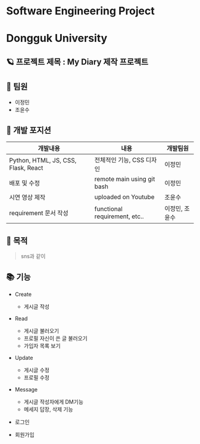 # Software Engineering Project
# Dongguk University



## 🪐 프로젝트 제목 : My Diary 제작 프로젝트



## 🤷 팀원

  * 이정민
  * 조윤수


## 🐾 개발 포지션

| 개발내용        | 내용                            | 개발팀원 |
|-------------|-------------------------------|-----|
| Python, HTML, JS, CSS, Flask, React   | 전체적인 기능, CSS 디자인         | 이정민 |
| 배포 및 수정     | remote main using git bash | 이정민 |
| 시연 영상 제작     | uploaded on Youtube | 조윤수 |
| requirement 문서 작성    | functional requirement, etc.. | 이정민, 조윤수 |


## 🎯 목적 

 > sns과 같이 



## 📚 기능

  * Create
     * 게시글 작성 
     
  * Read
     * 게시글 불러오기
     * 프로필 자신이 쓴 글 불러오기
     * 가입자 목록 보기
     
  * Update
     * 게시글 수정
     * 프로필 수정
      
  * Message
     * 게시글 작성자에게 DM기능
     * 메세지 답장, 삭제 기능
       
  * 로그인
  * 회원가입
